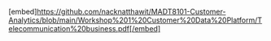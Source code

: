 [embed]https://github.com/nacknatthawit/MADT8101-Customer-Analytics/blob/main/Workshop%201%20Customer%20Data%20Platform/Telecommunication%20business.pdf[/embed]
